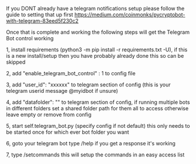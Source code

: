 If you DONT already have a telegram notifications setup please follow the guide to setting that up first
https://medium.com/coinmonks/pycryptobot-with-telegram-83eed5f230c2

Once that is complete and working the following steps will get the Telegram Bot control working

1, install requirements (python3 -m pip install -r requirements.txt -U), if this is a new install/setup then you have probably already done this so can be skipped

2, add "enable_telegram_bot_control" : 1 to config file

3, add "user_id":  "xxxxxx" to telegram section of config (this is your telegram userid message @myidbot if unsure)

4, add "datafolder": "" to telegram section of config, if running multiple bots in different folders set a shared folder path for them all to access otherwise leave empty or remove from config

5, start self.telegram_bot.py (specify config if not default) this only needs to be started once for which ever bot folder you want

6, goto your telegram bot type /help if you get a response it's working

7, type /setcommands this will setup the commands in an easy access list